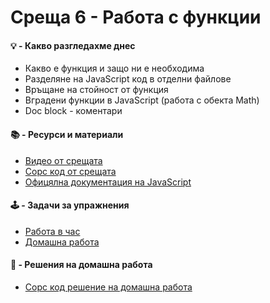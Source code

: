 # Среща 6 - Работа с функции

#### 💡 - Какво разгледахме днес
- Какво е функция и защо ни е необходима
- Разделяне на JavaScript код в отделни файлове
- Връщане на стойност от функция
- Вградени функции в JavaScript (работа с обекта Math)
- Doc block - коментари

#### 📚 - Ресурси и материали
- [Видео от срещата](https://www.youtube.com/watch?v=qViuwvDcsOw&list=PLyZOguednhL5s3LH63o1q8CHhfNk4kvf1&index=9)
- [Сорс код от срещата](./source/)
- [Офицялна документация на JavaScript](https://developer.mozilla.org/en-US/docs/Web/JavaScript/Reference/Global_Objects/Math/floor)

#### 🕹️ - Задачи за упражнения
- [Работа в час](./cw/README.md)
- [Домашна работа](./hw/README.md)

#### 📘 - Решения на домашна работа
<!-- - [Видео решение](https://www.youtube.com/watch?v=VndSp3HvEd0&list=PLyZOguednhL5s3LH63o1q8CHhfNk4kvf1&index=6) -->
- [Сорс код решение на домашна работа](./source-hw/README.md)